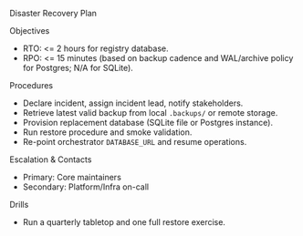 Disaster Recovery Plan

Objectives
- RTO: <= 2 hours for registry database.
- RPO: <= 15 minutes (based on backup cadence and WAL/archive policy for Postgres; N/A for SQLite).

Procedures
- Declare incident, assign incident lead, notify stakeholders.
- Retrieve latest valid backup from local `.backups/` or remote storage.
- Provision replacement database (SQLite file or Postgres instance).
- Run restore procedure and smoke validation.
- Re-point orchestrator `DATABASE_URL` and resume operations.

Escalation & Contacts
- Primary: Core maintainers
- Secondary: Platform/Infra on-call

Drills
- Run a quarterly tabletop and one full restore exercise.

